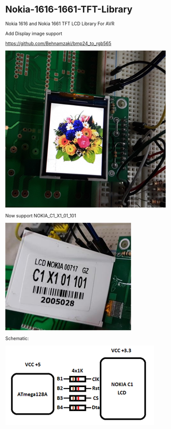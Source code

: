 # Nokia-1616-1661-TFT-Library
Nokia 1616 and Nokia 1661 TFT LCD Library For AVR

Add Display image support

https://github.com/Behnamzaki/bmp24_to_rgb565


![alt text](https://github.com/Behnamzaki/Nokia-1616-1661-TFT-Library/blob/master/lcd_img.jpg?raw=true) 


Now support NOKIA_C1_X1_01_101

![alt text](https://github.com/Behnamzaki/Nokia-1616-1661-TFT-Library/blob/master/lcd_nokia_c1.jpg?raw=true) 

Schematic:

![alt text](https://github.com/Behnamzaki/Nokia-1616-1661-TFT-Library/blob/master/sch.png?raw=true) 
